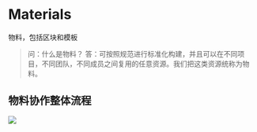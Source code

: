 # Materials

物料，包括区块和模板


> 问：什么是物料？
答：可按照规范进行标准化构建，并且可以在不同项目，不同团队，不同成员之间复用的任意资源。我们把这类资源统称为物料。


## 物料协作整体流程

![](https://user-gold-cdn.xitu.io/2019/8/20/16cacf6be1b85083?imageslim)

